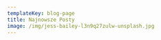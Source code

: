 ```yaml
---
templateKey: blog-page
title: Najnowsze Posty
image: /img/jess-bailey-l3n9q27zulw-unsplash.jpg
---
```

